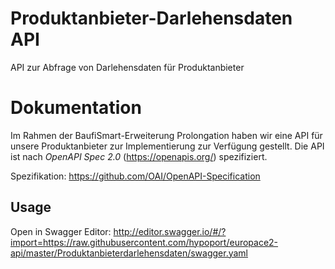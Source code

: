 # Produktanbieter-Darlehensdaten API
API zur Abfrage von Darlehensdaten für Produktanbieter

# Dokumentation

Im Rahmen der BaufiSmart-Erweiterung Prolongation haben wir eine API für unsere Produktanbieter zur Implementierung zur Verfügung gestellt. 
Die API ist nach *OpenAPI Spec 2.0* (https://openapis.org/) spezifiziert.

Spezifikation: https://github.com/OAI/OpenAPI-Specification


## Usage

Open in Swagger Editor: 
http://editor.swagger.io/#/?import=https://raw.githubusercontent.com/hypoport/europace2-api/master/Produktanbieterdarlehensdaten/swagger.yaml
